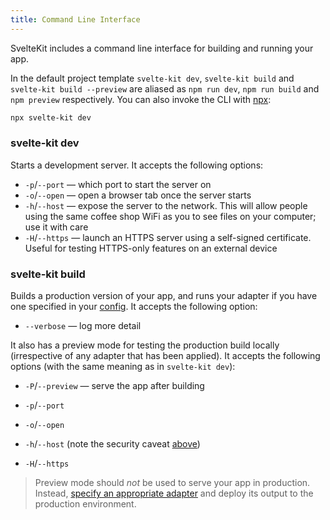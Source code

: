```yaml
---
title: Command Line Interface
---
```


SvelteKit includes a command line interface for building and running your app.

In the default project template `svelte-kit dev`, `svelte-kit build` and `svelte-kit build --preview` are aliased as `npm run dev`, `npm run build` and `npm preview` respectively. You can also invoke the CLI with [npx](https://www.npmjs.com/package/npx):

```bash
npx svelte-kit dev
```

### svelte-kit dev

Starts a development server. It accepts the following options:

- `-p`/`--port` — which port to start the server on
- `-o`/`--open` — open a browser tab once the server starts
- `-h`/`--host` — expose the server to the network. This will allow people using the same coffee shop WiFi as you to see files on your computer; use it with care
- `-H`/`--https` — launch an HTTPS server using a self-signed certificate. Useful for testing HTTPS-only features on an external device

### svelte-kit build

Builds a production version of your app, and runs your adapter if you have one specified in your [config](#configuration). It accepts the following option:

- `--verbose` — log more detail

It also has a preview mode for testing the production build locally (irrespective of any adapter that has been applied). It accepts the following options (with the same meaning as in `svelte-kit dev`):

- `-P`/`--preview` — serve the app after building

- `-p`/`--port`
- `-o`/`--open`
- `-h`/`--host` (note the security caveat [above](#command-line-interface-svelte-kit-dev))
- `-H`/`--https`

> Preview mode should _not_ be used to serve your app in production. Instead, [specify an appropriate adapter](#adapters) and deploy its output to the production environment.
